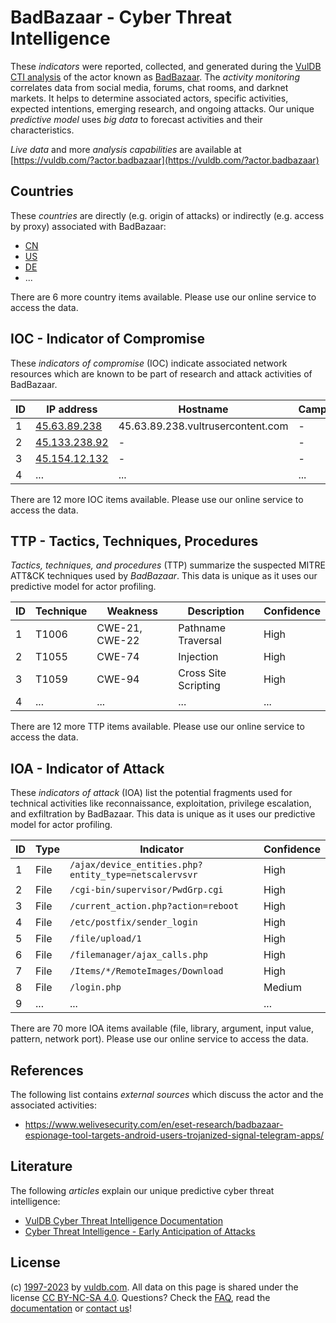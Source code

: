 # BadBazaar - Cyber Threat Intelligence

These _indicators_ were reported, collected, and generated during the [VulDB CTI analysis](https://vuldb.com/?kb.cti) of the actor known as [BadBazaar](https://vuldb.com/?actor.badbazaar). The _activity monitoring_ correlates data from social media, forums, chat rooms, and darknet markets. It helps to determine associated actors, specific activities, expected intentions, emerging research, and ongoing attacks. Our unique _predictive model_ uses _big data_ to forecast activities and their characteristics.

_Live data_ and more _analysis capabilities_ are available at [https://vuldb.com/?actor.badbazaar](https://vuldb.com/?actor.badbazaar)

## Countries

These _countries_ are directly (e.g. origin of attacks) or indirectly (e.g. access by proxy) associated with BadBazaar:

* [CN](https://vuldb.com/?country.cn)
* [US](https://vuldb.com/?country.us)
* [DE](https://vuldb.com/?country.de)
* ...

There are 6 more country items available. Please use our online service to access the data.

## IOC - Indicator of Compromise

These _indicators of compromise_ (IOC) indicate associated network resources which are known to be part of research and attack activities of BadBazaar.

ID | IP address | Hostname | Campaign | Confidence
-- | ---------- | -------- | -------- | ----------
1 | [45.63.89.238](https://vuldb.com/?ip.45.63.89.238) | 45.63.89.238.vultrusercontent.com | - | High
2 | [45.133.238.92](https://vuldb.com/?ip.45.133.238.92) | - | - | High
3 | [45.154.12.132](https://vuldb.com/?ip.45.154.12.132) | - | - | High
4 | ... | ... | ... | ...

There are 12 more IOC items available. Please use our online service to access the data.

## TTP - Tactics, Techniques, Procedures

_Tactics, techniques, and procedures_ (TTP) summarize the suspected MITRE ATT&CK techniques used by _BadBazaar_. This data is unique as it uses our predictive model for actor profiling.

ID | Technique | Weakness | Description | Confidence
-- | --------- | -------- | ----------- | ----------
1 | T1006 | CWE-21, CWE-22 | Pathname Traversal | High
2 | T1055 | CWE-74 | Injection | High
3 | T1059 | CWE-94 | Cross Site Scripting | High
4 | ... | ... | ... | ...

There are 12 more TTP items available. Please use our online service to access the data.

## IOA - Indicator of Attack

These _indicators of attack_ (IOA) list the potential fragments used for technical activities like reconnaissance, exploitation, privilege escalation, and exfiltration by BadBazaar. This data is unique as it uses our predictive model for actor profiling.

ID | Type | Indicator | Confidence
-- | ---- | --------- | ----------
1 | File | `/ajax/device_entities.php?entity_type=netscalervsvr` | High
2 | File | `/cgi-bin/supervisor/PwdGrp.cgi` | High
3 | File | `/current_action.php?action=reboot` | High
4 | File | `/etc/postfix/sender_login` | High
5 | File | `/file/upload/1` | High
6 | File | `/filemanager/ajax_calls.php` | High
7 | File | `/Items/*/RemoteImages/Download` | High
8 | File | `/login.php` | Medium
9 | ... | ... | ...

There are 70 more IOA items available (file, library, argument, input value, pattern, network port). Please use our online service to access the data.

## References

The following list contains _external sources_ which discuss the actor and the associated activities:

* https://www.welivesecurity.com/en/eset-research/badbazaar-espionage-tool-targets-android-users-trojanized-signal-telegram-apps/

## Literature

The following _articles_ explain our unique predictive cyber threat intelligence:

* [VulDB Cyber Threat Intelligence Documentation](https://vuldb.com/?kb.cti)
* [Cyber Threat Intelligence - Early Anticipation of Attacks](https://www.scip.ch/en/?labs.20201022)

## License

(c) [1997-2023](https://vuldb.com/?kb.changelog) by [vuldb.com](https://vuldb.com/?kb.about). All data on this page is shared under the license [CC BY-NC-SA 4.0](https://creativecommons.org/licenses/by-nc-sa/4.0/). Questions? Check the [FAQ](https://vuldb.com/?kb.faq), read the [documentation](https://vuldb.com/?kb) or [contact us](https://vuldb.com/?contact)!
